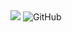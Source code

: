 <span>
<img src="https://img.shields.io/badge/slashDEV-website-red">
<img alt="GitHub" src="https://img.shields.io/github/license/zer0less/slash">
</span>
